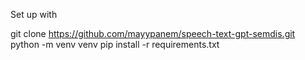 Set up with 

git clone https://github.com/mayypanem/speech-text-gpt-semdis.git
python -m venv venv
pip install -r requirements.txt
